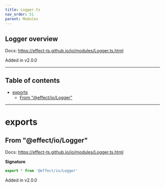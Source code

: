 ```yaml
---
title: Logger.ts
nav_order: 51
parent: Modules
---
```


## Logger overview

Docs: https://effect-ts.github.io/io/modules/Logger.ts.html

Added in v2.0.0

---

<h2 class="text-delta">Table of contents</h2>

- [exports](#exports)
  - [From "@effect/io/Logger"](#from-effectiologger)

---

# exports

## From "@effect/io/Logger"

Docs: https://effect-ts.github.io/io/modules/Logger.ts.html

**Signature**

```ts
export * from '@effect/io/Logger'
```

Added in v2.0.0
